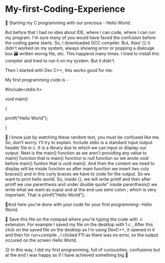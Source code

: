 # My-first-Coding-Experience
👋 Starting my C programming with our precious - Hello World.

But before that I had no idea about IDE, where I can code, where I can run my program. I'm sure many of you would have faced the confusion before the coding game starts.
So, I downloaded GCC compiler. But, Alas! 😏 it didn't worked on my system, always showing error or popping a dialouge box 🗃️ written worng file, etc. This happend many times. I tried to install thic compiler and tried to run it on my system. But it didn't.


Then I started with Dev C++, this works good for me.


My first programming code is -


#include<stdio.h>

void main()

{

printf("Hello World");

}


👀 I know just by watching these random text, you must be confused like me. So, don't worry. I'll try to explain. Include stdio is a standard input output header file in c. It is a library due to which we can input or display our output. Next is the main() function as we aren't providing any value to main() function that is main() function is null function so we wrote void before main() funtion that is void main(). And then the content we need to display will be inside function so after main function we insert two culy braces{} and in this curly braces we have to code for the output. So we want to print hello world. So, inside {}, we will write printf and then after printf we use parenthesis and under double quote" inside parenthesis() we write what we want as ouput and at the end use semi colon ; which is very important.
That is  printf("Hello World");

📝And here you're done with your code for your first programming- Hello World.

📌 Save this file on the notepad where you're typing the code with .c extension. For example I saved my file on the desktop with 1.c , After  this click on the saved file on the desktop as I'm using DevC++, it opened in it and then for run+compile , I clicked F11 as there was no error, so the output occured on the screen Hello World.

😌 In this way, I did my first programming, full of curiousities, confusions but at the end I was happy as if I have achieved something big.💞
